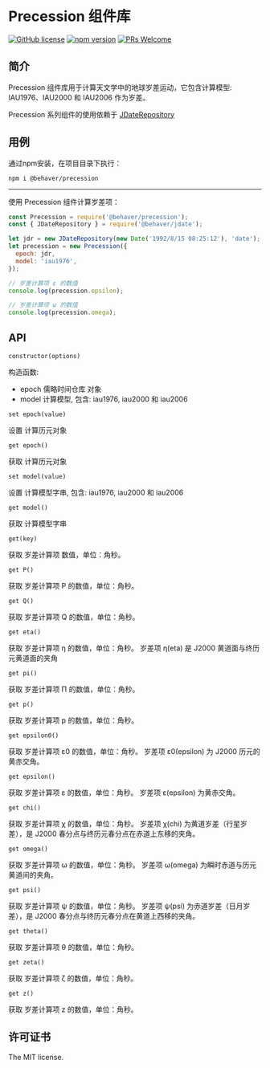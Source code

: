 # Precession 组件库

[![GitHub license](https://img.shields.io/badge/license-MIT-brightgreen.svg)](#) [![npm version](https://img.shields.io/npm/v/react.svg?style=flat)](https://www.npmjs.com/package/@behaver/precession) [![PRs Welcome](https://img.shields.io/badge/PRs-welcome-brightgreen.svg)](#)

## 简介

Precession 组件库用于计算天文学中的地球岁差运动，它包含计算模型: IAU1976、IAU2000 和 IAU2006 作为岁差。

Precession 系列组件的使用依赖于 [JDateRepository](https://github.com/behaver/jdate/blob/master/doc/JDateRepository.md)

## 用例

通过npm安装，在项目目录下执行：

`npm i @behaver/precession`

---

使用 Precession 组件计算岁差项：

```js
const Precession = require('@behaver/precession');
const { JDateRepository } = require('@behaver/jdate');

let jdr = new JDateRepository(new Date('1992/8/15 08:25:12'), 'date');
let precession = new Precession({
  epoch: jdr,
  model: 'iau1976',
});

// 岁差计算项 ε 的数值
console.log(precession.epsilon);

// 岁差计算项 ω 的数值
console.log(precession.omega);
```

## API

`constructor(options)`

构造函数:

* epoch 儒略时间仓库 对象
* model 计算模型, 包含: iau1976, iau2000 和 iau2006

`set epoch(value)`

设置 计算历元对象

`get epoch()`

获取 计算历元对象

`set model(value)`

设置 计算模型字串, 包含: iau1976, iau2000 和 iau2006

`get model()`

获取 计算模型字串

`get(key)`

获取 岁差计算项 数值，单位：角秒。

`get P()`

获取 岁差计算项 Ρ 的数值，单位：角秒。

`get Q()`

获取 岁差计算项 Q 的数值，单位：角秒。

`get eta()`

获取 岁差计算项 η 的数值，单位：角秒。
岁差项 η(eta) 是 J2000 黄道面与终历元黄道面的夹角

`get pi()`

获取 岁差计算项 Π 的数值，单位：角秒。

`get p()`

获取 岁差计算项 p 的数值，单位：角秒。

`get epsilon0()`

获取 岁差计算项 ε0 的数值，单位：角秒。
岁差项 ε0(epsilon) 为 J2000 历元的黄赤交角。

`get epsilon()`

获取 岁差计算项 ε 的数值，单位：角秒。
岁差项 ε(epsilon) 为黄赤交角。

`get chi()`

获取 岁差计算项 χ 的数值，单位：角秒。
岁差项 χ(chi) 为黄道岁差（行星岁差），是 J2000 春分点与终历元春分点在赤道上东移的夹角。

`get omega()`

获取 岁差计算项 ω 的数值，单位：角秒。
岁差项 ω(omega) 为瞬时赤道与历元黄道间的夹角。

`get psi()`

获取 岁差计算项 ψ 的数值，单位：角秒。
岁差项 ψ(psi) 为赤道岁差（日月岁差），是 J2000 春分点与终历元春分点在黄道上西移的夹角。

`get theta()`

获取 岁差计算项 θ 的数值，单位：角秒。

`get zeta()`

获取 岁差计算项 ζ 的数值，单位：角秒。

`get z()`

获取 岁差计算项 z 的数值，单位：角秒。

## 许可证书

The MIT license.